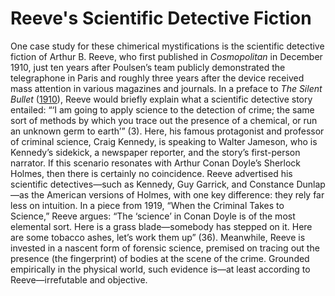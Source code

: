# Reeve's Scientific Detective Fiction 

One case study for these chimerical mystifications is the scientific detective fiction of Arthur B. Reeve, who first published in&nbsp;<span class="note" rev="scalar:has_note" resource="note41" rel="urn:scalar:version:28900"><i>Cosmopolitan</i> in December 1910</span>, just ten years after Poulsen’s team publicly demonstrated the telegraphone in Paris and roughly three years after the device received mass attention in various magazines and journals. In a preface to&nbsp;<span class="note" rev="scalar:has_note" resource="note42" rel="urn:scalar:version:28901"><i>The Silent Bullet</i></span>&nbsp;(<a href="media/kennedysilentbullet.png" resource="media/kennedysilentbullet" rel="urn:scalar:version:28395" data-size="medium" data-align="right">1910</a>), Reeve would briefly explain what a scientific detective story entailed: “‘I am going to apply science to the detection of crime; the same sort of methods by which you trace out the presence of a chemical, or run an unknown germ to earth’” (3). Here, his famous protagonist and professor of criminal science, Craig Kennedy, is speaking to Walter Jameson, who is Kennedy’s sidekick, a newspaper reporter, and the story’s first-person narrator. If this scenario resonates with Arthur Conan Doyle’s Sherlock Holmes, then there is certainly no coincidence. Reeve advertised his scientific detectives—such as Kennedy, Guy Garrick, and Constance Dunlap—as the American versions of Holmes, with one key difference: they rely far less on intuition. In a piece from 1919, “When the Criminal Takes to Science,” Reeve argues: “The ‘science’ in Conan Doyle is of the most elemental sort. Here is a grass blade—somebody has stepped on it. Here are some tobacco ashes, let’s work them up” (36). Meanwhile, Reeve is invested in a nascent form of forensic science, premised on tracing out the presence (the fingerprint) of bodies at the scene of the crime. Grounded empirically in the physical world, such evidence is—at least according to Reeve—irrefutable and objective.